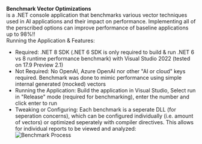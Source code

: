 **Benchmark Vector Optimizations**  
is a .NET console application that benchmarks various vector techniques used in AI applications and their impact on performance. Implementing all of the perscribed options can improve performance of baseline applications up to 98%!!    
Running the Application & Features:
- Required: .NET 8 SDK (.NET 6 SDK is only required to build & run .NET 6 vs 8 runtime performance benchmark) with Visual Studio 2022 (tested on 17.9 Preview 2.1)  
- Not Required: No OpenAI, Azure OpenAI nor other "AI or cloud" keys required. Benchmark was done to mimic performance using simple internal generated (mocked) vectors  
- Running the Application: Build the application in Visual Studio, Select run in "Release" mode (required for benchmarking), enter the number and click enter to run  
- Tweaking or Configuring: Each benchmark is a seperate DLL (for seperation concerns), which can be configured individually (i.e. amount of vectors) or optimized seperately with compiler directives. This allows for individual reports to be viewed and analyzed:  
![Benchmark Process](https://github.com/bartczernicki/VectorEmbeddingsSimilarityOptimizations/blob/master/Images/BenchmarkProcess.gif)
